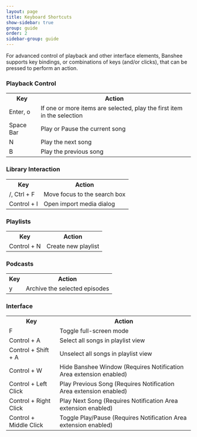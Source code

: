 ```yaml
---
layout: page
title: Keyboard Shortcuts
show-sidebar: true
group: guide
order: 2
sidebar-group: guide
---
```


For advanced control of playback and other interface elements, Banshee supports key bindings, or combinations of keys (and/or clicks), that can be pressed to perform an action.

### Playback Control

<table class="keybindings">
  <tr>
    <th class="key">Key</th>
    <th class="action">Action</th>
  </tr>
  <tr>
    <td>Enter, o</td>
    <td>If one or more items are selected, play the first item in the selection</td>
  </tr>
  <tr>
    <td>Space Bar</td>
    <td>Play or Pause the current song</td>
  </tr>
  <tr>
    <td>N</td>
    <td>Play the next song</td>
  </tr>
  <tr>
    <td>B</td>
    <td>Play the previous song</td>
  </tr>
</table>

### Library Interaction

<table class="keybindings">
  <tr>
    <th class="key">Key</th>
    <th class="action">Action</th>
  </tr>
  <tr>
    <td>/, Ctrl + F</td>
    <td>Move focus to the search box</td>
  </tr>
  <tr>
    <td>Control + I</td>
    <td>Open import media dialog</td>
  </tr>
</table>

### Playlists

<table class="keybindings">
  <tr>
    <th class="key">Key</th>
    <th class="action">Action</th>
  </tr>
  <tr>
    <td>Control + N</td>
    <td>Create new playlist</td>
  </tr>
</table>

### Podcasts

<table class="keybindings">
  <tr>
    <th class="key">Key</th>
    <th class="action">Action</th>
  </tr>
  <tr>
    <td>y</td>
    <td>Archive the selected episodes</td>
  </tr>
</table>

### Interface

<table class="keybindings">
  <tr>
    <th class="key">Key</th>
    <th class="action">Action</th>
  </tr>
  <tr>
    <td>F</td>
    <td>Toggle full-screen mode</td>
  </tr>
  <tr>
    <td>Control + A</td>
    <td>Select all songs in playlist view</td>
  </tr>
  <tr>
    <td>Control + Shift + A</td>
    <td>Unselect all songs in playlist view</td>
  </tr>
  <tr>
    <td>Control + W</td>
    <td>Hide Banshee Window (Requires Notification Area extension enabled)</td>
  </tr>
  <tr>
    <td>Control + Left Click</td>
    <td>Play Previous Song  (Requires Notification Area extension enabled)</td>
  </tr>
  <tr>
    <td>Control + Right Click</td>
    <td>Play Next Song (Requires Notification Area extension enabled)</td>
  </tr>
  <tr>
    <td>Control + Middle Click</td>
    <td>Toggle Play/Pause (Requires Notification Area extension enabled)</td>
  </tr>
</table>
